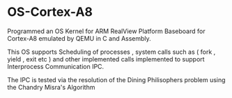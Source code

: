 # OS-Cortex-A8
Programmed an  OS Kernel for ARM RealView Platform Baseboard for Cortex-A8 emulated by QEMU in C and Assembly.

This OS supports  Scheduling of processes , system calls such as ( fork , yield , exit etc )  and other implemented calls implemented to support Interprocess Communication IPC.

The IPC is tested via the resolution of the Dining Philisophers problem using the Chandry Misra's Algorithm 

